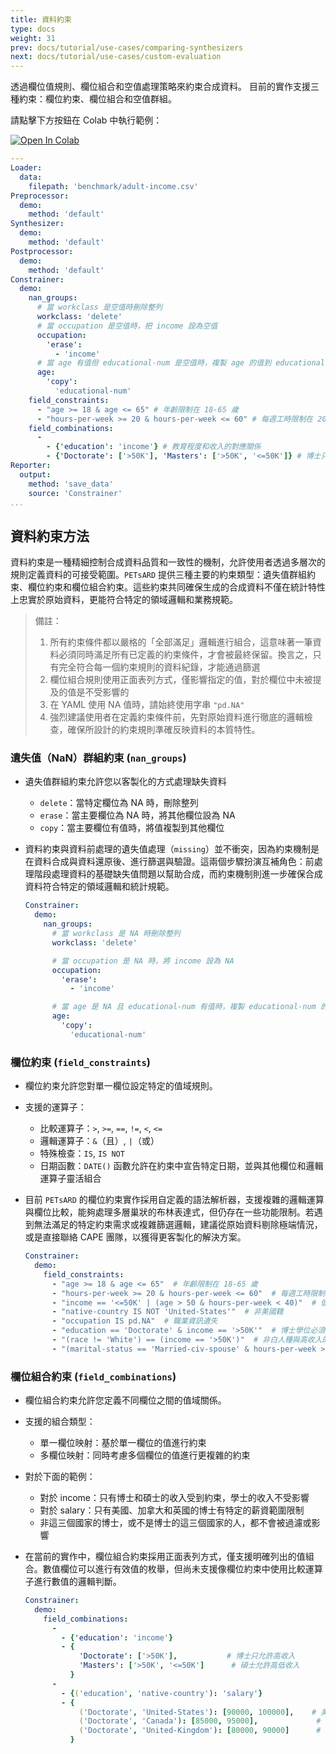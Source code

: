 ```yaml
---
title: 資料約束
type: docs
weight: 31
prev: docs/tutorial/use-cases/comparing-synthesizers
next: docs/tutorial/use-cases/custom-evaluation
---
```


透過欄位值規則、欄位組合和空值處理策略來約束合成資料。
目前的實作支援三種約束：欄位約束、欄位組合和空值群組。

請點擊下方按鈕在 Colab 中執行範例：

[![Open In Colab](https://colab.research.google.com/assets/colab-badge.svg)](https://colab.research.google.com/github/nics-tw/petsard/blob/main/demo/data-constraining.ipynb)

```yaml
---
Loader:
  data:
    filepath: 'benchmark/adult-income.csv'
Preprocessor:
  demo:
    method: 'default'
Synthesizer:
  demo:
    method: 'default'
Postprocessor:
  demo:
    method: 'default'
Constrainer:
  demo:
    nan_groups:
      # 當 workclass 是空值時刪除整列
      workclass: 'delete'
      # 當 occupation 是空值時，把 income 設為空值
      occupation:
        'erase':
          - 'income'
      # 當 age 有值但 educational-num 是空值時，複製 age 的值到 educational-num
      age:
        'copy':
          'educational-num'
    field_constraints:
      - "age >= 18 & age <= 65" # 年齡限制在 18-65 歲
      - "hours-per-week >= 20 & hours-per-week <= 60" # 每週工時限制在 20-60 小時
    field_combinations:
      -
        - {'education': 'income'} # 教育程度和收入的對應關係
        - {'Doctorate': ['>50K'], 'Masters': ['>50K', '<=50K']} # 博士只能高收入，碩士可以高低收入
Reporter:
  output:
    method: 'save_data'
    source: 'Constrainer'
...
```

## 資料約束方法

資料約束是一種精細控制合成資料品質和一致性的機制，允許使用者透過多層次的規則定義資料的可接受範圍。`PETsARD` 提供三種主要的約束類型：遺失值群組約束、欄位約束和欄位組合約束。這些約束共同確保生成的合成資料不僅在統計特性上忠實於原始資料，更能符合特定的領域邏輯和業務規範。

> 備註：
> 1. 所有約束條件都以嚴格的「全部滿足」邏輯進行組合，這意味著一筆資料必須同時滿足所有已定義的約束條件，才會被最終保留。換言之，只有完全符合每一個約束規則的資料紀錄，才能通過篩選
> 2. 欄位組合規則使用正面表列方式，僅影響指定的值，對於欄位中未被提及的值是不受影響的
> 3. 在 YAML 使用 NA 值時，請始終使用字串 `"pd.NA"`
> 4. 強烈建議使用者在定義約束條件前，先對原始資料進行徹底的邏輯檢查，確保所設計的約束規則準確反映資料的本質特性。

### 遺失值（NaN）群組約束 (`nan_groups`)

- 遺失值群組約束允許您以客製化的方式處理缺失資料
  - `delete`：當特定欄位為 NA 時，刪除整列
  - `erase`：當主要欄位為 NA 時，將其他欄位設為 NA
  - `copy`：當主要欄位有值時，將值複製到其他欄位
- 資料約束與資料前處理的遺失值處理（`missing`）並不衝突，因為約束機制是在資料合成與資料還原後、進行篩選與驗證。這兩個步驟扮演互補角色：前處理階段處理資料的基礎缺失值問題以幫助合成，而約束機制則進一步確保合成資料符合特定的領域邏輯和統計規範。

  ```yaml
  Constrainer:
    demo:
      nan_groups:
        # 當 workclass 是 NA 時刪除整列
        workclass: 'delete'

        # 當 occupation 是 NA 時，將 income 設為 NA
        occupation:
          'erase':
            - 'income'

        # 當 age 是 NA 且 educational-num 有值時，複製 educational-num 的值到 age
        age:
          'copy':
            'educational-num'
  ```

### 欄位約束 (`field_constraints`)

- 欄位約束允許您對單一欄位設定特定的值域規則。
- 支援的運算子：
  - 比較運算子：`>`, `>=`, `==`, `!=`, `<`, `<=`
  - 邏輯運算子：`&`（且）, `|`（或）
  - 特殊檢查：`IS`, `IS NOT`
  - 日期函數：`DATE()` 函數允許在約束中宣告特定日期，並與其他欄位和邏輯運算子靈活組合

- 目前 `PETsARD` 的欄位約束實作採用自定義的語法解析器，支援複雜的邏輯運算與欄位比較，能夠處理多層巢狀的布林表達式，但仍存在一些功能限制。若遇到無法滿足的特定約束需求或複雜篩選邏輯，建議從原始資料剔除極端情況，或是直接聯絡 CAPE 團隊，以獲得更客製化的解決方案。

  ```yaml
  Constrainer:
    demo:
      field_constraints:
        - "age >= 18 & age <= 65"  # 年齡限制在 18-65 歲
        - "hours-per-week >= 20 & hours-per-week <= 60"  # 每週工時限制在 20-60 小時
        - "income == '<=50K' | (age > 50 & hours-per-week < 40)"  # 低收入或年長且工時少
        - "native-country IS NOT 'United-States'"  # 非美國籍
        - "occupation IS pd.NA"  # 職業資訊遺失
        - "education == 'Doctorate' & income == '>50K'"  # 博士學位必須高收入
        - "(race != 'White') == (income == '>50K')"  # 非白人種與高收入的互斥檢查
        - "(marital-status == 'Married-civ-spouse' & hours-per-week > 40) | (marital-status == 'Never-married' & age < 30)" # 複雜的邏輯組合

  ```

### 欄位組合約束 (`field_combinations`)

- 欄位組合約束允許您定義不同欄位之間的值域關係。
- 支援的組合類型：
  - 單一欄位映射：基於單一欄位的值進行約束
  - 多欄位映射：同時考慮多個欄位的值進行更複雜的約束
- 對於下面的範例：
  - 對於 income：只有博士和碩士的收入受到約束，學士的收入不受影響
  - 對於 salary：只有美國、加拿大和英國的博士有特定的薪資範圍限制
  - 非這三個國家的博士，或不是博士的這三個國家的人，都不會被過濾或影響
- 在當前的實作中，欄位組合約束採用正面表列方式，僅支援明確列出的值組合。數值欄位可以進行有效值的枚舉，但尚未支援像欄位約束中使用比較運算子進行數值的邏輯判斷。

  ```yaml
  Constrainer:
    demo:
      field_combinations:
        -
          - {'education': 'income'}
          - {
              'Doctorate': ['>50K'],           # 博士只允許高收入
              'Masters': ['>50K', '<=50K']      # 碩士允許高低收入
            }
        -
          - {('education', 'native-country'): 'salary'}
          - {
              ('Doctorate', 'United-States'): [90000, 100000],    # 美國的博士，薪資範圍
              ('Doctorate', 'Canada'): [85000, 95000],             # 加拿大的博士，薪資範圍
              ('Doctorate', 'United-Kingdom'): [80000, 90000]      # 英國的博士，薪資範圍
            }
  ```